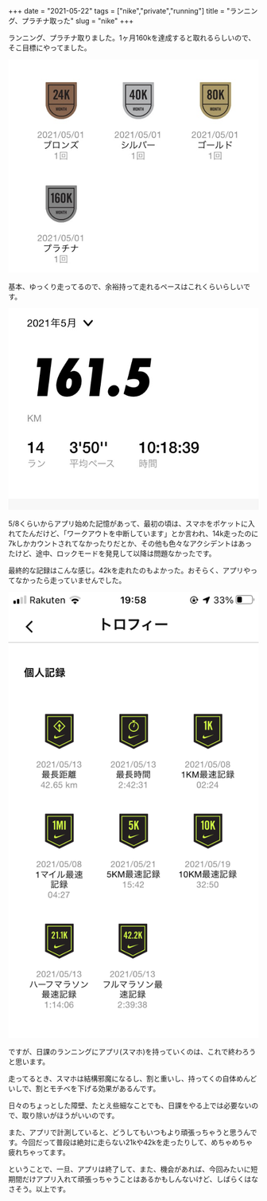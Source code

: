 +++
date = "2021-05-22"
tags = ["nike","private","running"]
title = "ランニング、プラチナ取った"
slug = "nike"
+++

ランニング、プラチナ取りました。1ヶ月160kを達成すると取れるらしいので、そこ目標にやってました。

![](https://raw.githubusercontent.com/syui/img/master/other/nike_running_20210522_02.jpg)

基本、ゆっくり走ってるので、余裕持って走れるペースはこれくらいらしいです。

![](https://raw.githubusercontent.com/syui/img/master/other/nike_running_20210522_01.jpg)

5/8くらいからアプリ始めた記憶があって、最初の頃は、スマホをポケットに入れてたんだけど、「ワークアウトを中断しています」とか言われ、14k走ったのに7kしかカウントされてなかったりだとか、その他も色々なアクシデントはあったけど、途中、ロックモードを発見して以降は問題なかったです。

最終的な記録はこんな感じ。42kを走れたのもよかった。おそらく、アプリやってなかったら走っていませんでした。

![](https://raw.githubusercontent.com/syui/img/master/other/nike_running_20210521_01.png)

ですが、日課のランニングにアプリ(スマホ)を持っていくのは、これで終わろうと思います。

走ってるとき、スマホは結構邪魔になるし、割と重いし、持ってくの自体めんどいしで、割とモチベを下げる効果があるんです。

日々のちょっとした障壁、たとえ些細なことでも、日課をやる上では必要ないので、取り除いがほうがいいのです。

また、アプリで計測していると、どうしてもいつもより頑張っちゃうと思うんです。今回だって普段は絶対に走らない21kや42kを走ったりして、めちゃめちゃ疲れちゃってます。

ということで、一旦、アプリは終了して、また、機会があれば、今回みたいに短期間だけアプリ入れて頑張っちゃうことはあるかもしんないけど、しばらくはなさそう。以上です。
